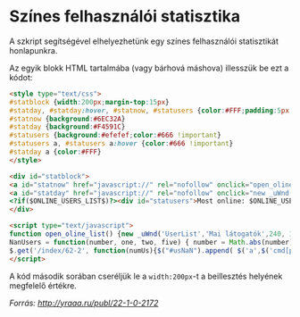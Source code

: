 # Színes felhasználói statisztika

A szkript segítségével elhelyezhetünk egy színes felhasználói statisztikát honlapunkra.

Az egyik blokk HTML tartalmába (vagy bárhová máshova) illesszük be ezt a kódot: 

```html
<style type="text/css">
#statblock {width:200px;margin-top:15px}
#statday, #statday:hover, #statnow, #statusers {color:#FFF;padding:5px 12px;margin-top:5px;font: 11px Tahoma;display:block;text-decoration:none}
#statnow {background:#6EC32A}
#statday {background:#F4591C}
#statusers {background:#efefef;color:#666 !important}
#statusers a, #statusers a:hover {color:#666 !important}
#statday a {color:#FFF}
</style>

<div id="statblock">
<a id="statnow" href="javascript://" rel="nofollow" onclick="open_oline_list()">Online összesen: [b]<?substr($ONLINE_COUNTER$, 48, strrpos($ONLINE_COUNTER$,"onl2")-48-36)?>[/b]</a>
<a id="statday" href="javascript://" rel="nofollow" onclick="new _uWnd('TdUsrLst',' ',250,200,{autosize:0},{url:'/index/62-2'});return false;">Mai látogatók száma: <b id="usNaN"></b></a>
<?if($ONLINE_USERS_LIST$)?><div id="statusers">Most online: $ONLINE_USERS_LIST$</div><?endif?>
</div>

<script type="text/javascript">
function open_oline_list() {new _uWnd('UserList','Mai látogatók',240, 102,{autosize:0,resize:0,notaskbar:1,fadespeed:500,fadeclosespeed:500,align:'left'},'<fieldset class="sortUserlist"><legend>Összegzés:</legend><div>$ONLINE_COUNTER$</div></fieldset>');}
NanUsers = function(number, one, two, five) { number = Math.abs(number); number %= 100; if (number >= 5 && number <= 20) { return five; } number %= 10; if (number == 1) { return one; } if (number >= 2 && number <= 4) { return two; } return five; };
$.get('/index/62-2', function(numUs){$("#usNaN").append( $('a',$('cmd[p="content"]',numUs).text()).size());});
</script>
```

A kód második sorában cseréljük le a `width:200px`-t a beillesztés helyének megfelelő értékre. 

*Forrás: http://yraaa.ru/publ/22-1-0-2172*

